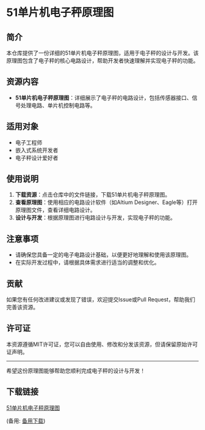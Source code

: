 # 51单片机电子秤原理图

## 简介

本仓库提供了一份详细的51单片机电子秤原理图，适用于电子秤的设计与开发。该原理图包含了电子秤的核心电路设计，帮助开发者快速理解并实现电子秤的功能。

## 资源内容

- **51单片机电子秤原理图**：详细展示了电子秤的电路设计，包括传感器接口、信号处理电路、单片机控制电路等。

## 适用对象

- 电子工程师
- 嵌入式系统开发者
- 电子秤设计爱好者

## 使用说明

1. **下载资源**：点击仓库中的文件链接，下载51单片机电子秤原理图。
2. **查看原理图**：使用相应的电路设计软件（如Altium Designer、Eagle等）打开原理图文件，查看详细电路设计。
3. **设计与开发**：根据原理图进行电路设计与开发，实现电子秤的功能。

## 注意事项

- 请确保您具备一定的电子电路设计基础，以便更好地理解和使用该原理图。
- 在实际开发过程中，请根据具体需求进行适当的调整和优化。

## 贡献

如果您有任何改进建议或发现了错误，欢迎提交Issue或Pull Request，帮助我们完善该资源。

## 许可证

本资源遵循MIT许可证，您可以自由使用、修改和分发该资源，但请保留原始许可证声明。

---

希望这份原理图能够帮助您顺利完成电子秤的设计与开发！

## 下载链接
[51单片机电子秤原理图](https://pan.quark.cn/s/6312f6dd410e) 

(备用: [备用下载](https://pan.baidu.com/s/15UDDoCqOyPpUNAlEgSWrAA?pwd=1234))
